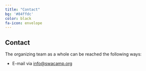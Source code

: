 ```yaml
---
title: "Contact"
bg: '#84ffdc'
color: black
fa-icon: envelope
---
```


## Contact

The organizing team as a whole can be reached the following ways:

* E-mail via <info@swacamp.org>

